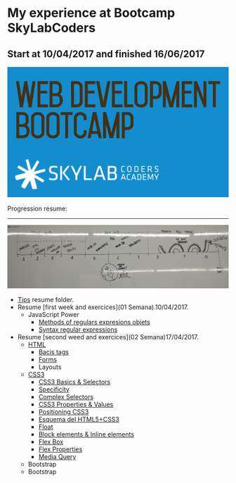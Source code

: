 



# My experience at Bootcamp SkyLabCoders

## Start at 10/04/2017 and finished 16/06/2017

![Bootcamp_logo.png](img/Bootcamp_logo.png)

Progression resume:

---

![timeline](img/timeline.png)

-   [Tips](Tips) resume folder.
-   Resume [first week and exercices](01 Semana).10/04/2017.
    +   JavaScript Power
        *   [Methods of regulars expresions objets](https://github.com/tonimg/Course/blob/master/02%20Semana/Readme%2017.04.md#methods-of-the-regexp-objects)
        *   [Syntax regular expressions](https://github.com/tonimg/Course/blob/master/02%20Semana/Readme%2017.04.md#syntax-regular-expression)
-   Resume [second weed and exercices](02 Semana)17/04/2017.
    +   [HTML](https://github.com/tonimg/Course/blob/master/02%20Semana/Readme%2017.04.md#html)
        *   [Bacis tags](https://github.com/tonimg/Course/blob/master/02%20Semana/Readme%2017.04.md#diferentes-tags-de-un-html-5)
        *   [Forms](https://github.com/tonimg/Course/blob/master/02%20Semana/Readme%2017.04.md#creación-formularios)
        *   Layouts
    +   [CSS3](https://github.com/tonimg/Course/blob/master/02%20Semana/Readme%2018.04.md#css3)
        *   [CSS3 Basics & Selectors](https://github.com/tonimg/Course/blob/master/02%20Semana/Readme%2018.04.md#css3-basics--selectors)
        *   [Specificity](https://github.com/tonimg/Course/blob/master/02%20Semana/Readme%2018.04.md#specificity)
        *   [Complex Selectors](https://github.com/tonimg/Course/blob/master/02%20Semana/Readme%2018.04.md#complex-selectors)
        *   [CSS3 Properties & Values](https://github.com/tonimg/Course/blob/master/02%20Semana/Readme%2018.04.md#css3-properties--values)
        *   [Positioning CSS3](https://github.com/tonimg/Course/blob/master/02%20Semana/Readme%2018.04.md#css3-positioning)
        *   [Esquema del HTML5+CSS3](https://github.com/tonimg/Course/blob/master/02%20Semana/Readme%2018.04.md#esquema-del-html5css3)
        *   [Float](https://github.com/tonimg/Course/blob/master/02%20Semana/Readme%2018.04.md#float)
        *   [Block elements & Inline elements](https://github.com/tonimg/Course/blob/master/02%20Semana/Readme%2019.04.md#block-elements-and-inline-elements)
        *   [Flex Box](https://github.com/tonimg/Course/blob/master/02%20Semana/Readme%2019.04.md#flex-box)
        *   [Flex Properties](https://github.com/tonimg/Course/blob/master/02%20Semana/Readme%2019.04.md#flex-property)
        *   [Media Query](https://github.com/tonimg/Course/blob/master/02%20Semana/Readme%2019.04.md#css3-mediaquery)
    *   Bootstrap
    +   Bootstrap   

